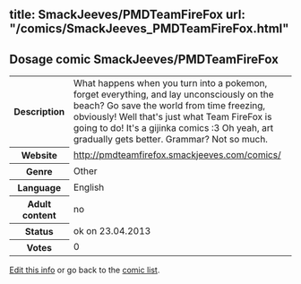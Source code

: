 title: SmackJeeves/PMDTeamFireFox
url: "/comics/SmackJeeves_PMDTeamFireFox.html"
---
Dosage comic SmackJeeves/PMDTeamFireFox
-----------------------------------------

<p id="msg"></p>
<script type="text/javascript">
if (window.location.search === '?edit_info_mail=sent_ok') {
  var elem = document.getElementById("msg");
  elem.innerHTML = 'Edited information sucessfully sent.';
  elem.className = 'ok';
}
</script>
<table class="comicinfo">
<tr>
<th>Description</th><td>What happens when you turn into a pokemon, forget everything, and lay unconsciously on the beach? Go save the world from time freezing, obviously! Well that's just what Team FireFox is going to do! It's a gijinka comics :3 Oh yeah, art gradually gets better. Grammar? Not so much.</td>
</tr>
<tr>
<th>Website</th><td><a href="http://pmdteamfirefox.smackjeeves.com/comics/">http://pmdteamfirefox.smackjeeves.com/comics/</a></td>
</tr>
<tr>
<th>Genre</th><td>Other</td>
</tr>
<tr>
<th>Language</th><td>English</td>
</tr>
<tr>
<th>Adult content</th><td>no</td>
</tr>
<tr>
<th>Status</th><td>ok on 23.04.2013</td>
</tr>
<tr>
<th>Votes</th><td>0</td>
</tr>
</table>

[Edit this info](SmackJeeves_PMDTeamFireFox_edit.html) or go back to the [comic list](../comic-index.html).
